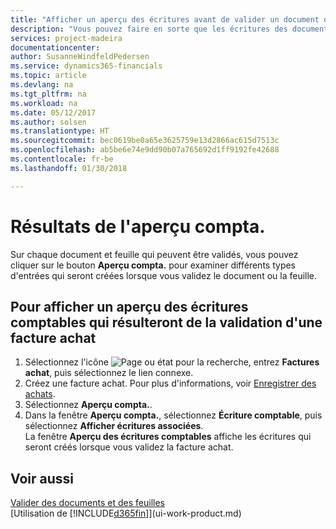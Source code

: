 ```yaml
---
title: "Afficher un aperçu des écritures avant de valider un document ou une feuille | Microsoft Docs"
description: "Vous pouvez faire en sorte que les écritures des documents et des feuilles soient précises avant de les valider en comptabilité."
services: project-madeira
documentationcenter: 
author: SusanneWindfeldPedersen
ms.service: dynamics365-financials
ms.topic: article
ms.devlang: na
ms.tgt_pltfrm: na
ms.workload: na
ms.date: 05/12/2017
ms.author: solsen
ms.translationtype: HT
ms.sourcegitcommit: bec0619be0a65e3625759e13d2866ac615d7513c
ms.openlocfilehash: ab5be6e74e9dd90b07a765692d1ff9192fe42688
ms.contentlocale: fr-be
ms.lasthandoff: 01/30/2018

---
```

# <a name="preview-posting-results"></a>Résultats de l'aperçu compta.
Sur chaque document et feuille qui peuvent être validés, vous pouvez cliquer sur le bouton **Aperçu compta.** pour examiner différents types d'entrées qui seront créées lorsque vous validez le document ou la feuille.

## <a name="to-preview-gl-entries-that-will-result-from-posting-a-purchase-invoice"></a>Pour afficher un aperçu des écritures comptables qui résulteront de la validation d'une facture achat
1. Sélectionnez l'icône ![Page ou état pour la recherche](media/ui-search/search_small.png "Page ou état pour la recherche"), entrez **Factures achat**, puis sélectionnez le lien connexe.
2. Créez une facture achat. Pour plus d'informations, voir [Enregistrer des achats](purchasing-how-record-purchases.md).
3. Sélectionnez **Aperçu compta.**.
4. Dans la fenêtre **Aperçu compta.**, sélectionnez **Écriture comptable**, puis sélectionnez **Afficher écritures associées**.  
   La fenêtre **Aperçu des écritures comptables** affiche les écritures qui seront créés lorsque vous validez la facture achat.

## <a name="see-also"></a>Voir aussi
[Valider des documents et des feuilles](ui-post-documents-journals.md)  
[Utilisation de [!INCLUDE[d365fin](includes/d365fin_md.md)]](ui-work-product.md)


